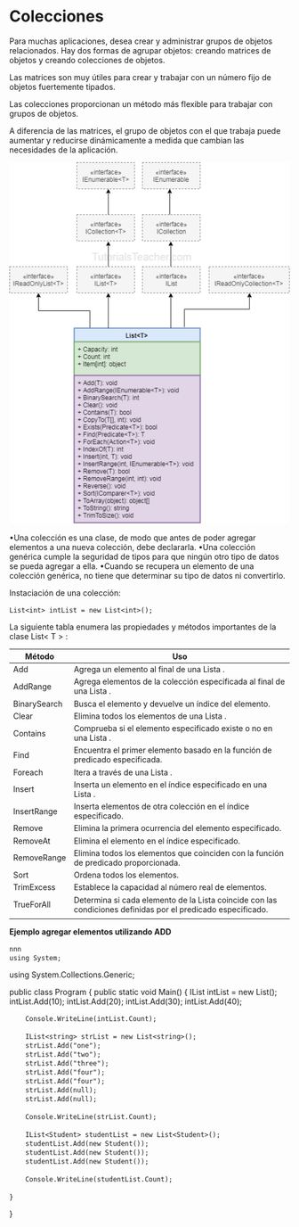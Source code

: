 # Colecciones

Para muchas aplicaciones, desea crear y administrar grupos de objetos relacionados. Hay dos formas de agrupar objetos: creando matrices de objetos y creando colecciones de objetos.

Las matrices son muy útiles para crear y trabajar con un número fijo de objetos fuertemente tipados.

Las colecciones proporcionan un método más flexible para trabajar con grupos de objetos.

A diferencia de las matrices, el grupo de objetos con el que trabaja puede aumentar y reducirse dinámicamente a medida que cambian las necesidades de la aplicación.

![List](https://github.com/dev-Niko/tla/blob/master/list.png)

•Una colección es una clase, de modo que antes de poder agregar    elementos a una nueva colección, debe declararla. 
•Una colección    genérica cumple la seguridad de tipos para que ningún otro tipo de    datos se pueda agregar a ella. 
•Cuando se recupera un elemento de una    colección genérica, no tiene que determinar su tipo de datos ni    convertirlo.

Instaciación de una colección:

    List<int> intList = new List<int>();
    
   
 La siguiente tabla enumera las propiedades y métodos importantes de la clase List< T > :
    
|Método| Uso |
|--|--|
| Add |Agrega un elemento al final de una Lista <T>.  |
|AddRange|Agrega elementos de la colección especificada al final de una Lista <T>.|
| BinarySearch | Busca el elemento y devuelve un índice del elemento. |
| Clear | Elimina todos los elementos de una Lista <T>. |
| Contains | Comprueba si el elemento especificado existe o no en una Lista <T>. |
| Find | Encuentra el primer elemento basado en la función de predicado especificada. |
|Foreach| Itera a través de una Lista <T>. |
| Insert | Inserta un elemento en el índice especificado en una Lista <T>. |
|  InsertRange| Inserta elementos de otra colección en el índice especificado. |
| Remove | Elimina la primera ocurrencia del elemento especificado. |
| RemoveAt | Elimina el elemento en el índice especificado. |
| RemoveRange | Elimina todos los elementos que coinciden con la función de predicado proporcionada. |
| Sort | Ordena todos los elementos. |
| TrimExcess | Establece la capacidad al número real de elementos. |
| TrueForAll | Determina si cada elemento de la Lista <T> coincide con las condiciones definidas por el predicado especificado. |
||||

**Ejemplo agregar elementos utilizando ADD**

    nnn
    using System;
using System.Collections.Generic;

public class Program
{
	public static void Main()
	{
		IList<int> intList = new List<int>();
		intList.Add(10);
		intList.Add(20);
		intList.Add(30);
		intList.Add(40);
		
		Console.WriteLine(intList.Count);
		
		IList<string> strList = new List<string>();
		strList.Add("one");
		strList.Add("two");
		strList.Add("three");
		strList.Add("four");
		strList.Add("four");
		strList.Add(null);
		strList.Add(null);
		
		Console.WriteLine(strList.Count);
		
		IList<Student> studentList = new List<Student>();
		studentList.Add(new Student());
		studentList.Add(new Student());
		studentList.Add(new Student());
		
		Console.WriteLine(studentList.Count);
		
	}
}


<!--stackedit_data:
eyJoaXN0b3J5IjpbMjE0MjkwNjEwNywtNDg1NzY3NTMxLC03Mz
g3MDQ1NTVdfQ==
-->